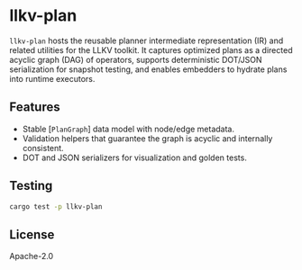 # llkv-plan

`llkv-plan` hosts the reusable planner intermediate representation (IR) and
related utilities for the LLKV toolkit.  It captures optimized plans as a
directed acyclic graph (DAG) of operators, supports deterministic DOT/JSON
serialization for snapshot testing, and enables embedders to hydrate plans into
runtime executors.

## Features

- Stable [`PlanGraph`] data model with node/edge metadata.
- Validation helpers that guarantee the graph is acyclic and internally
  consistent.
- DOT and JSON serializers for visualization and golden tests.

## Testing

```bash
cargo test -p llkv-plan
```

## License

Apache-2.0

